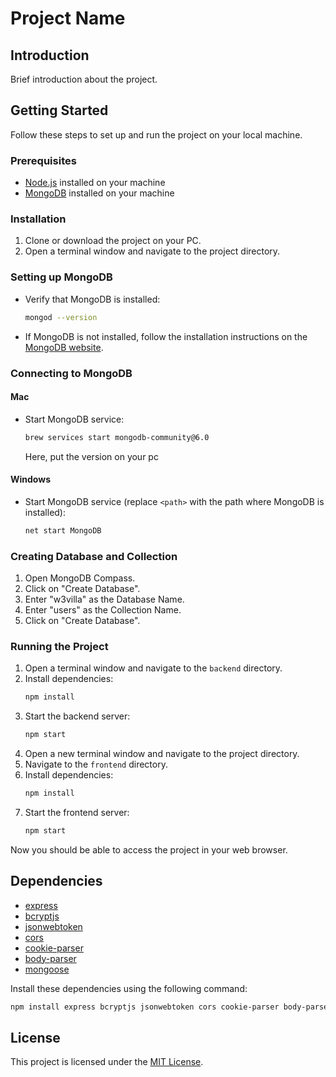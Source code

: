 # Project Name

## Introduction
Brief introduction about the project.

## Getting Started
Follow these steps to set up and run the project on your local machine.

### Prerequisites
- [Node.js](https://nodejs.org/) installed on your machine
- [MongoDB](https://www.mongodb.com/) installed on your machine

### Installation
1. Clone or download the project on your PC.
2. Open a terminal window and navigate to the project directory.

### Setting up MongoDB

- Verify that MongoDB is installed:
  ```bash
  mongod --version
  ```
- If MongoDB is not installed, follow the installation instructions on the [MongoDB website](https://docs.mongodb.com/manual/tutorial/install-mongodb-on-windows/).

### Connecting to MongoDB
#### Mac
- Start MongoDB service:
  ```bash
  brew services start mongodb-community@6.0
  ```
  Here, put the version on your pc

#### Windows
- Start MongoDB service (replace `<path>` with the path where MongoDB is installed):
  ```bash
  net start MongoDB
  ```

### Creating Database and Collection
1. Open MongoDB Compass.
2. Click on "Create Database".
3. Enter "w3villa" as the Database Name.
4. Enter "users" as the Collection Name.
5. Click on "Create Database".


### Running the Project
1. Open a terminal window and navigate to the `backend` directory.
2. Install dependencies:
   ```bash
   npm install
   ```
3. Start the backend server:
   ```bash
   npm start
   ```
4. Open a new terminal window and navigate to the project directory.
5. Navigate to the `frontend` directory.
6. Install dependencies:
   ```bash
   npm install
   ```
7. Start the frontend server:
   ```bash
   npm start
   ```

Now you should be able to access the project in your web browser.

## Dependencies
- [express](https://www.npmjs.com/package/express)
- [bcryptjs](https://www.npmjs.com/package/bcryptjs)
- [jsonwebtoken](https://www.npmjs.com/package/jsonwebtoken)
- [cors](https://www.npmjs.com/package/cors)
- [cookie-parser](https://www.npmjs.com/package/cookie-parser)
- [body-parser](https://www.npmjs.com/package/body-parser)
- [mongoose](https://www.npmjs.com/package/mongoose)

Install these dependencies using the following command:
```bash
npm install express bcryptjs jsonwebtoken cors cookie-parser body-parser mongoose
```

## License
This project is licensed under the [MIT License](LICENSE).
